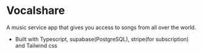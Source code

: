 
# Vocalshare
A music service app that gives you access to songs from all over the world.
- Built with Typescript, supabase(PostgreSQL), stripe(for subscription) and Tailwind css
